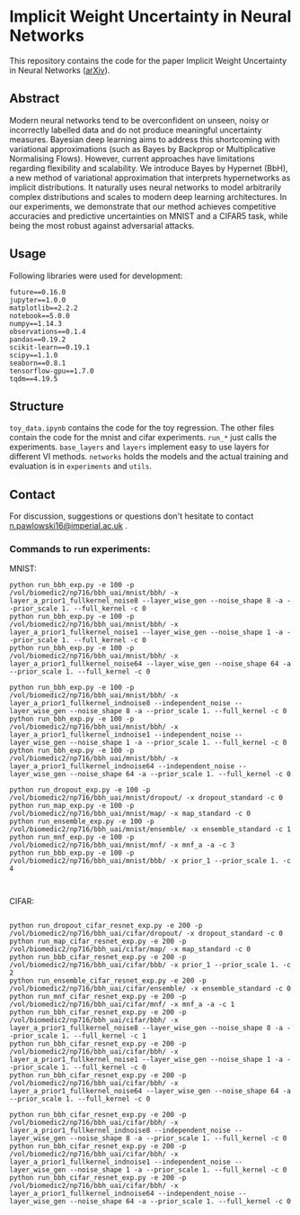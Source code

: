 # Implicit Weight Uncertainty in Neural Networks
This repository contains the code for the paper Implicit Weight
Uncertainty in Neural Networks
([arXiv](https://arxiv.org/abs/1711.01297)).

## Abstract
Modern neural networks tend to be overconfident on unseen, noisy or
incorrectly labelled data and do not produce meaningful uncertainty
measures. Bayesian deep learning aims to address this shortcoming with
variational approximations (such as Bayes by Backprop or Multiplicative
Normalising Flows). However, current approaches have limitations
regarding flexibility and scalability. We introduce Bayes by Hypernet
(BbH), a new method of variational approximation that interprets
hypernetworks as implicit distributions. It naturally uses neural
networks to model arbitrarily complex distributions and scales to
modern deep learning architectures. In our experiments, we demonstrate
that our method achieves competitive accuracies and predictive
uncertainties on MNIST and a CIFAR5 task, while being the most robust
against adversarial attacks.

## Usage
Following libraries were used for development:
```
future==0.16.0
jupyter==1.0.0
matplotlib==2.2.2
notebook==5.0.0
numpy==1.14.3
observations==0.1.4
pandas==0.19.2
scikit-learn==0.19.1
scipy==1.1.0
seaborn==0.8.1
tensorflow-gpu==1.7.0
tqdm==4.19.5
```

## Structure
`toy_data.ipynb` contains the code for the toy regression.
The other files contain the code for the mnist and cifar experiments.
`run_*` just calls the experiments. `base_layers` and `layers`
implement easy to use layers for different VI methods. `networks`
holds the models and the actual training and evaluation is in
`experiments` and `utils`.

## Contact
For discussion, suggestions or questions don't hesitate to
contact n.pawlowski16@imperial.ac.uk .


### Commands to run experiments:
MNIST:
```
python run_bbh_exp.py -e 100 -p /vol/biomedic2/np716/bbh_uai/mnist/bbh/ -x layer_a_prior1_fullkernel_noise8 --layer_wise_gen --noise_shape 8 -a --prior_scale 1. --full_kernel -c 0
python run_bbh_exp.py -e 100 -p /vol/biomedic2/np716/bbh_uai/mnist/bbh/ -x layer_a_prior1_fullkernel_noise1 --layer_wise_gen --noise_shape 1 -a --prior_scale 1. --full_kernel -c 0
python run_bbh_exp.py -e 100 -p /vol/biomedic2/np716/bbh_uai/mnist/bbh/ -x layer_a_prior1_fullkernel_noise64 --layer_wise_gen --noise_shape 64 -a --prior_scale 1. --full_kernel -c 0

python run_bbh_exp.py -e 100 -p /vol/biomedic2/np716/bbh_uai/mnist/bbh/ -x layer_a_prior1_fullkernel_indnoise8 --independent_noise --layer_wise_gen --noise_shape 8 -a --prior_scale 1. --full_kernel -c 0
python run_bbh_exp.py -e 100 -p /vol/biomedic2/np716/bbh_uai/mnist/bbh/ -x layer_a_prior1_fullkernel_indnoise1 --independent_noise --layer_wise_gen --noise_shape 1 -a --prior_scale 1. --full_kernel -c 0
python run_bbh_exp.py -e 100 -p /vol/biomedic2/np716/bbh_uai/mnist/bbh/ -x layer_a_prior1_fullkernel_indnoise64 --independent_noise --layer_wise_gen --noise_shape 64 -a --prior_scale 1. --full_kernel -c 0

python run_dropout_exp.py -e 100 -p /vol/biomedic2/np716/bbh_uai/mnist/dropout/ -x dropout_standard -c 0
python run_map_exp.py -e 100 -p /vol/biomedic2/np716/bbh_uai/mnist/map/ -x map_standard -c 0
python run_ensemble_exp.py -e 100 -p /vol/biomedic2/np716/bbh_uai/mnist/ensemble/ -x ensemble_standard -c 1
python run_mnf_exp.py -e 100 -p /vol/biomedic2/np716/bbh_uai/mnist/mnf/ -x mnf_a -a -c 3
python run_bbb_exp.py -e 100 -p /vol/biomedic2/np716/bbh_uai/mnist/bbb/ -x prior_1 --prior_scale 1. -c 4



```

CIFAR:
```

python run_dropout_cifar_resnet_exp.py -e 200 -p /vol/biomedic2/np716/bbh_uai/cifar/dropout/ -x dropout_standard -c 0
python run_map_cifar_resnet_exp.py -e 200 -p /vol/biomedic2/np716/bbh_uai/cifar/map/ -x map_standard -c 0
python run_bbb_cifar_resnet_exp.py -e 200 -p /vol/biomedic2/np716/bbh_uai/cifar/bbb/ -x prior_1 --prior_scale 1. -c 2
python run_ensemble_cifar_resnet_exp.py -e 200 -p /vol/biomedic2/np716/bbh_uai/cifar/ensemble/ -x ensemble_standard -c 0
python run_mnf_cifar_resnet_exp.py -e 200 -p /vol/biomedic2/np716/bbh_uai/cifar/mnf/ -x mnf_a -a -c 1
python run_bbh_cifar_resnet_exp.py -e 200 -p /vol/biomedic2/np716/bbh_uai/cifar/bbh/ -x layer_a_prior1_fullkernel_noise8 --layer_wise_gen --noise_shape 8 -a --prior_scale 1. --full_kernel -c 1
python run_bbh_cifar_resnet_exp.py -e 200 -p /vol/biomedic2/np716/bbh_uai/cifar/bbh/ -x layer_a_prior1_fullkernel_noise1 --layer_wise_gen --noise_shape 1 -a --prior_scale 1. --full_kernel -c 0
python run_bbh_cifar_resnet_exp.py -e 200 -p /vol/biomedic2/np716/bbh_uai/cifar/bbh/ -x layer_a_prior1_fullkernel_noise64 --layer_wise_gen --noise_shape 64 -a --prior_scale 1. --full_kernel -c 0

python run_bbh_cifar_resnet_exp.py -e 200 -p /vol/biomedic2/np716/bbh_uai/cifar/bbh/ -x layer_a_prior1_fullkernel_indnoise8 --independent_noise --layer_wise_gen --noise_shape 8 -a --prior_scale 1. --full_kernel -c 0
python run_bbh_cifar_resnet_exp.py -e 200 -p /vol/biomedic2/np716/bbh_uai/cifar/bbh/ -x layer_a_prior1_fullkernel_indnoise1 --independent_noise --layer_wise_gen --noise_shape 1 -a --prior_scale 1. --full_kernel -c 0
python run_bbh_cifar_resnet_exp.py -e 200 -p /vol/biomedic2/np716/bbh_uai/cifar/bbh/ -x layer_a_prior1_fullkernel_indnoise64 --independent_noise --layer_wise_gen --noise_shape 64 -a --prior_scale 1. --full_kernel -c 0


```